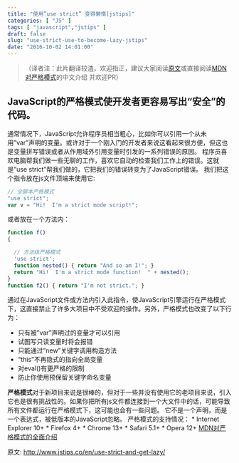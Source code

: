 ```yaml
---
title: "使用”use strict” 变得懒惰[jstips]"
categories: [ "JS" ]
tags: [ "javascript","jstips" ]
draft: false
slug: "use-strict-use-to-become-lazy-jstips"
date: "2016-10-02 14:01:00"
---
```


> （译者注：此片翻译较渣，欢迎指正，建议大家阅读[原文](http://www.jstips.co/en/use-strict-and-get-lazy/)或直接阅读[MDN对严格模式](https://developer.mozilla.org/zh-CN/docs/Web/JavaScript/Reference/Strict_mode)的中文介绍
> 并欢迎PR）

## JavaScript的严格模式使开发者更容易写出“安全”的代码。

通常情况下，JavaScript允许程序员相当粗心，比如你可以引用一个从未用”var”声明的变量。或许对于一个刚入门的开发者来说这看起来很方便，但这也是变量拼写错误或者从作用域外引用变量时引发的一系列错误的原因。
程序员喜欢电脑帮我们做一些无聊的工作，喜欢它自动的检查我们工作上的错误。这就是”use strict”帮我们做的，它把我们的错误转变为了JavaScript错误。
我们把这个指令放在js文件顶端来使用它:


<!--more-->


```javascript
// 全脚本严格模式
"use strict";
var v = "Hi!  I'm a strict mode script!";
```
或者放在一个方法内：
```javascript
function f()
{

  // 方法级严格模式
  'use strict';
  function nested() { return "And so am I!"; }
  return "Hi!  I'm a strict mode function!  " + nested();
}
function f2() { return "I'm not strict."; }
```

通过在JavaScript文件或方法内引入此指令，使JavaScript引擎运行在严格模式下，这直接禁止了许多大项目中不受欢迎的操作。另外，严格模式也改变了以下行为： 
* 只有被”var”声明过的变量才可以引用 
* 试图写只读变量时将会报错 
* 只能通过”new”关键字调用构造方法 
* “this”不再隐式的指向全局变量 
* 对eval()有更严格的限制 
* 防止你使用预保留关键字命名变量

**严格模式**对于新项目来说是很棒的，但对于一些并没有使用它的老项目来说，引入它也是很有挑战性的。如果你把所有js文件都连接到一个大文件中的话，可能导致所有文件都运行在严格模式下，这可能也会有一些问题。
它不是一个声明，而是一个表达式，被低版本的JavaScript忽略。 严格模式的支持情况： * Internet Explorer 10+ * Firefox 4+ * Chrome 13+ * Safari 5.1+ * Opera 12+
[MDN对严格模式的全面介绍](https://developer.mozilla.org/zh-CN/docs/Web/JavaScript/Reference/Strict_mode)


原文: http://www.jstips.co/en/use-strict-and-get-lazy/
